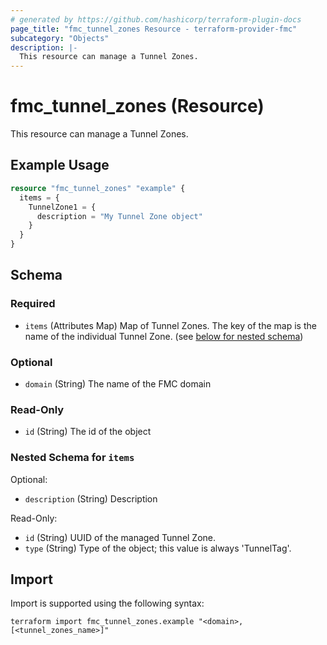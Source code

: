 ```yaml
---
# generated by https://github.com/hashicorp/terraform-plugin-docs
page_title: "fmc_tunnel_zones Resource - terraform-provider-fmc"
subcategory: "Objects"
description: |-
  This resource can manage a Tunnel Zones.
---
```


# fmc_tunnel_zones (Resource)

This resource can manage a Tunnel Zones.

## Example Usage

```terraform
resource "fmc_tunnel_zones" "example" {
  items = {
    TunnelZone1 = {
      description = "My Tunnel Zone object"
    }
  }
}
```

<!-- schema generated by tfplugindocs -->
## Schema

### Required

- `items` (Attributes Map) Map of Tunnel Zones. The key of the map is the name of the individual Tunnel Zone. (see [below for nested schema](#nestedatt--items))

### Optional

- `domain` (String) The name of the FMC domain

### Read-Only

- `id` (String) The id of the object

<a id="nestedatt--items"></a>
### Nested Schema for `items`

Optional:

- `description` (String) Description

Read-Only:

- `id` (String) UUID of the managed Tunnel Zone.
- `type` (String) Type of the object; this value is always 'TunnelTag'.

## Import

Import is supported using the following syntax:

```shell
terraform import fmc_tunnel_zones.example "<domain>,[<tunnel_zones_name>]"
```
